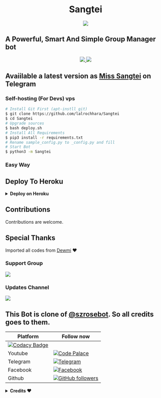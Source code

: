 <h1 align="center">Sangtei</h3> 

<p align="center"><a href="https://t.me/SangteiSupport"><img src="https://i.ibb.co/6yqvTcN/oie-oie-glitters.gif"></a></p>
<h2>A Powerful, Smart And Simple Group Manager bot </h2>

<p align="center">
  <a href="https://github.com/lalrochhara/Sangtei/stargazers">
    <img src="https://img.shields.io/github/stars/lalrochhara/Sangtei?style=social">

  </a>
  
  <a href="https://github.com/lalrochhara/Sangtei/fork">
    <img src="https://img.shields.io/github/forks/lalrochhara/Sangtea?label=Fork&style=social">

  </a>  
</p>


## Avaiilable a latest version as  [Miss Sangtei](https://t.me/SangteiBot) on Telegram

### Self-hosting (For Devs) vps
```sh
# Install Git First (apt-instll git)
$ git clone https://github.com/lalrochhara/Sangtei
$ cd Sangtei
# Upgrade sources
$ bash deploy.sh
# Install All Requirements 
$ pip3 install -r requirements.txt
# Rename sample_config.py to _config.py and fill
# Start Bot 
$ python3 -m Sangtei
```

### Easy Way
## Deploy To Heroku

<details>
  <summary><b>Deploy on Heroku</b></summary>
<br>

<p align="left">
  <a href="https://heroku.com/deploy?template=https://github.com/lalrochhara/Sangtei">
     <img height="30px" src="https://img.shields.io/badge/Deploy%20To%20Heroku-blue?style=for-the-badge&logo=heroku">
  </a>
</p>
  
</details>

## Contributions
Contributions are welcome.

## Special Thanks 
Imported all codes from [Dewmi](https://github.com/hirunaofficial/Telegram-Group-Management-Bot) ❤️

### Support Group
<a href="https://t.me/SangteiSupport"><img src="https://img.shields.io/badge/Telegram-Join%20Support%20Group-blue.svg?logo=telegram"></a>
 
### Updates Channel
<a href="https://t.me/SangteiUpdates"><img src="https://img.shields.io/badge/Telegram-Join%20Updates%20Channel-blue.svg?logo=telegram"></a>





## This Bot is clone of [@szrosebot](https://t.me/szrosebot). So all credits goes to them.



| **Platform** |  **Follow now**   |
|------------|---------------------|
[![Codacy Badge](https://api.codacy.com/project/badge/Grade/216dce16653e49d4b87d1f55caf03cb8)](https://app.codacy.com/gh/lalrochhara/Sangtei?utm_source=github.com&utm_medium=referral&utm_content=Madushankabro/TheElina-Bot&utm_campaign=Badge_Grade_Settings) |
|   Youtube   | [![Code Palace](https://img.shields.io/youtube/channel/subscribers/UC2COV4jPD1hHbQMJuPnA3HA?label=E%20PUSTHAKALAYA%20BOTs%20™&style=social)](https://www.youtube.com/channel/UCQh21mNcPAmXiW6B8AsGVew/videos) |
|  Telegram    | [![Telegram](https://img.shields.io/badge/E%20Nicky%20Lalrochharas%20™-003245?style=flat&labelColor=224242&logoColor=white&for-the-badge&logo=telegram)](https://t.me/NickyLrca)&nbsp;|
|  Facebook  | [![Facebook](https://img.shields.io/badge/Follow%20me%20on%20Facebook-2533cf?style=flat&labelColor=224242&logoColor=white&for-the-badge&logo=facebook)](https://www.facebook.com/nicky.lalrochhara/)&nbsp;|
| Github | [![GitHub followers](https://img.shields.io/github/followers/lalrochhara.svg?style=social&label=Follow&maxAge=2592000)](https://github.com/lalrochhara?tab=followers) |

 
 
 <details>
  <summary><b>Credits ❤</b></summary>
<br>
  - <b> DaisyX music </b>
  - <b> Anki Vector </b>
  - <b>  Hexzy 🇵 🇷 🇴 </b>
  - <b> GRANDROBOT </b>
  - <b>  Leo media search bot </b>
  - <b> Sangtei </b>
  - <b> szrosebot </b>
</details>


